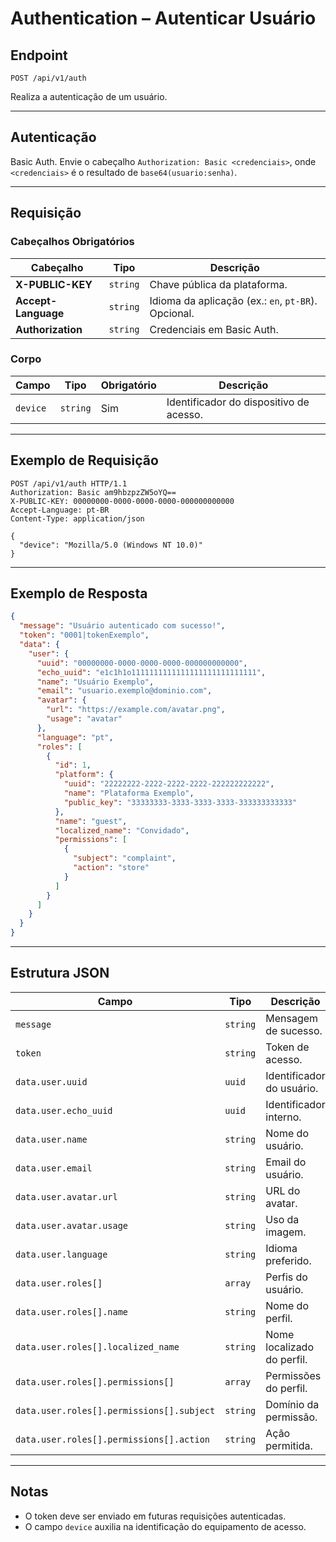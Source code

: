 <!-- markdownlint-disable MD013 -->

# Authentication – Autenticar Usuário

## Endpoint

`POST /api/v1/auth`

Realiza a autenticação de um usuário.

---

## Autenticação

Basic Auth. Envie o cabeçalho `Authorization: Basic <credenciais>`, onde `<credenciais>` é o resultado de `base64(usuario:senha)`.

---

## Requisição

### Cabeçalhos Obrigatórios

| Cabeçalho | Tipo | Descrição |
| --------- | ---- | --------- |
| **X-PUBLIC-KEY** | `string` | Chave pública da plataforma. |
| **Accept-Language** | `string` | Idioma da aplicação (ex.: `en`, `pt-BR`). Opcional. |
| **Authorization** | `string` | Credenciais em Basic Auth. |

### Corpo

| Campo | Tipo | Obrigatório | Descrição |
| ----- | ---- | ----------- | --------- |
| `device` | `string` | Sim | Identificador do dispositivo de acesso. |

---

## Exemplo de Requisição

```http
POST /api/v1/auth HTTP/1.1
Authorization: Basic am9hbzpzZW5oYQ==
X-PUBLIC-KEY: 00000000-0000-0000-0000-000000000000
Accept-Language: pt-BR
Content-Type: application/json

{
  "device": "Mozilla/5.0 (Windows NT 10.0)"
}
```

---

## Exemplo de Resposta

```json
{
  "message": "Usuário autenticado com sucesso!",
  "token": "0001|tokenExemplo",
  "data": {
    "user": {
      "uuid": "00000000-0000-0000-0000-000000000000",
      "echo_uuid": "e1c1h1o1111111111111111111111111111",
      "name": "Usuário Exemplo",
      "email": "usuario.exemplo@dominio.com",
      "avatar": {
        "url": "https://example.com/avatar.png",
        "usage": "avatar"
      },
      "language": "pt",
      "roles": [
        {
          "id": 1,
          "platform": {
            "uuid": "22222222-2222-2222-2222-222222222222",
            "name": "Plataforma Exemplo",
            "public_key": "33333333-3333-3333-3333-333333333333"
          },
          "name": "guest",
          "localized_name": "Convidado",
          "permissions": [
            {
              "subject": "complaint",
              "action": "store"
            }
          ]
        }
      ]
    }
  }
}
```

---

## Estrutura JSON

| Campo | Tipo | Descrição |
| ----- | ---- | --------- |
| `message` | `string` | Mensagem de sucesso. |
| `token` | `string` | Token de acesso. |
| `data.user.uuid` | `uuid` | Identificador do usuário. |
| `data.user.echo_uuid` | `uuid` | Identificador interno. |
| `data.user.name` | `string` | Nome do usuário. |
| `data.user.email` | `string` | Email do usuário. |
| `data.user.avatar.url` | `string` | URL do avatar. |
| `data.user.avatar.usage` | `string` | Uso da imagem. |
| `data.user.language` | `string` | Idioma preferido. |
| `data.user.roles[]` | `array` | Perfis do usuário. |
| `data.user.roles[].name` | `string` | Nome do perfil. |
| `data.user.roles[].localized_name` | `string` | Nome localizado do perfil. |
| `data.user.roles[].permissions[]` | `array` | Permissões do perfil. |
| `data.user.roles[].permissions[].subject` | `string` | Domínio da permissão. |
| `data.user.roles[].permissions[].action` | `string` | Ação permitida. |

---

## Notas

* O token deve ser enviado em futuras requisições autenticadas.
* O campo `device` auxilia na identificação do equipamento de acesso.

<!-- markdownlint-enable MD013 -->
